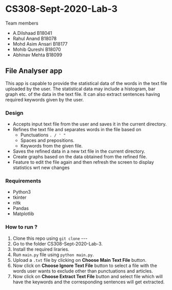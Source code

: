 # CS308-Sept-2020-Lab-3

Team members

- A.Dilshaad B18041
- Rahul Anand B18078
- Mohd Asim Ansari B18177
- Mohib Qureshi B18070
- Abhinav Mehta B18099

## File Analyser app

This app is capable to provide the statistical data of the words 
in the text file uploaded by the user. The statistical data may include
a histogram, bar graph etc. of the data in the text file. It can also extract
sentences having required keywords given by the user. 

### Design

- Accepts input text file from the user and saves it in the current directory.
- Refines the text file and separates words in the file based on
    - Punctuations `. / ' "`
    - Spaces and prepositions.
    - Keywords from the given file.
- Saves the refined data in a new txt file in the current directory.
- Create graphs based on the data obtained from the refined file.
- Feature to edit the file again and then refresh the screen to display statistics 
wrt new changes

### Requirements

- Python3
- tkinter
- nltk
- Pandas
- Matplotlib

### How to run ?

1. Clone this repo using `git clone` ---
2. Go to the folder CS308-Sept-2020-Lab-3.
3. Install the required liraries.
4. Run `main.py` file using `python main.py`.
5. Upload a `.txt` file by clicking on **Choose Main Text File** button.
6. Now click on **Choose Ignore Text File** button to select a file with the words user wants to
   exclude other than punctuations and articles.
7. Now click on **Choose Extract Text File** button and select file which will have the keywords
   and the corresponding sentences will get extracted.
